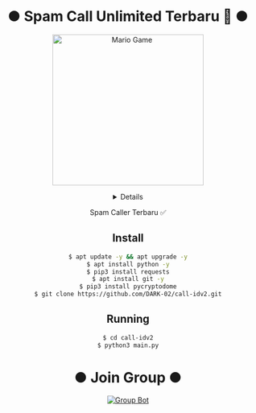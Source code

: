 <div align="center">

# ● Spam Call Unlimited Terbaru 👻 ●
</div>
<div align="center">
<img src="https://github.com/TheDudeThatCode/TheDudeThatCode/blob/master/Assets/Developer.gif" alt="Mario Game" width="300" />
<div align="center">
<p align="center">
</p>
<p align="center">
</p>
<p align="center">
</p>
</div>

 <details>
 
</details>
 
Spam Caller Terbaru ✅

## Install

```bash
$ apt update -y && apt upgrade -y
$ apt install python -y
$ pip3 install requests
$ apt install git -y
$ pip3 install pycryptodome
$ git clone https://github.com/DARK-02/call-idv2.git
```
## Running

```bash
$ cd call-idv2
$ python3 main.py
```
<div align="center">

# ● Join Group ●
[![Group Bot](https://img.shields.io/badge/WhatsApp%20Group-25D366?style=for-the-badge&logo=whatsapp&logoColor=white)](https://chat.whatsapp.com/GfDPRMb91AD8UXpD2jbJVD)

</div>
